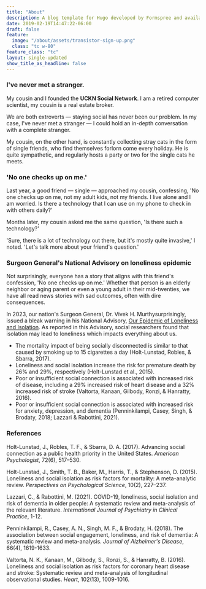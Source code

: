 ```yaml
---
title: "About"
description: A blog template for Hugo developed by Formspree and available for free.
date: 2019-02-19T14:47:22-06:00
draft: false
feature:
  image: "/about/assets/transistor-sign-up.png"
  class: "tc w-80"
feature_class: "tc"
layout: single-updated
show_title_as_headline: false
---
```


### I've never met a stranger.

My cousin and I founded the **UCKN Social Network**. I am a retired computer scientist, my cousin is a real estate broker.

We are both extroverts &#8212; staying social has never been our problem. In my case, I've never met a stranger &#8212; I could hold an in-depth conversation with a complete stranger.

My cousin, on the other hand, is constantly collecting stray cats in the form of single friends, who find themselves forlorn come every holiday. He is quite sympathetic, and regularly hosts a party or two for the single cats he meets.

### 'No one checks up on me.'

Last year, a good friend &#8212; single &#8212; approached my cousin, confessing, 'No one checks up on me, not my adult kids, not my friends. I live alone and I am worried. Is there a technology that I can use on my phone to check in with others daily?'

Months later, my cousin asked me the same question, 'Is there such a technology?' 

'Sure, there is a lot of technology out there, but it's mostly quite invasive,' I noted. 'Let's talk more about your friend's question.'

### Surgeon General's National Advisory on loneliness epidemic

Not surprisingly, everyone has a story that aligns with this friend's confession, 'No one checks up on me.' Whether that person is an elderly neighbor or aging parent or even a young adult in their mid-twenties, we have all read news stories with sad outcomes, often with dire consequences.

In 2023, our nation's Surgeon General, Dr. Vivek H. Murthysurprisingly, issued a bleak warning in his National Advisory, [Our Epidemic of Loneliness and Isolation](https://www.hhs.gov/sites/default/files/surgeon-general-social-connection-advisory.pdf). As reported in this Advisory, social researchers found that isolation may lead to loneliness which impacts everything about us.

- The mortality impact of being socially disconnected is similar to that
caused by smoking up to 15 cigarettes a day (Holt-Lunstad, Robles, & Sbarra, 2017).
- Loneliness and social isolation increase the risk for premature death by
26% and 29%, respectively (Holt-Lunstad et al., 2015).
- Poor or insufficient social connection is associated with increased risk
of disease, including a 29% increased risk of heart disease and a 32% increased
risk of stroke (Valtorta, Kanaan, Gilbody, Ronzi, & Hanratty, 2016).
-  Poor or insufficient social connection is associated with increased risk for anxiety, depression, and dementia (Penninkilampi, Casey, Singh, & Brodaty, 2018; Lazzari & Rabottini, 2021).

### References

Holt-Lunstad, J., Robles, T. F., & Sbarra, D. A. (2017). Advancing social connection as a public health priority in the United States. *American Psychologist*, 72(6), 517–530.

Holt-Lunstad, J., Smith, T. B., Baker, M., Harris, T., & Stephenson, D. (2015). Loneliness and social isolation as risk factors for mortality: A meta-analytic review. *Perspectives on Psychological Science*, 10(2), 227–237.

Lazzari, C., & Rabottini, M. (2021). COVID-19, loneliness, social isolation and risk of dementia in older people: A systematic review and meta-analysis of the relevant literature. *International Journal of Psychiatry in Clinical Practice*, 1-12.

Penninkilampi, R., Casey, A. N., Singh, M. F., & Brodaty, H. (2018). The association between social engagement, loneliness, and risk of dementia: A systematic review and meta-analysis. *Journal of Alzheimer's Disease*, 66(4), 1619-1633.

Valtorta, N. K., Kanaan, M., Gilbody, S., Ronzi, S., & Hanratty, B. (2016). Loneliness and social isolation as risk factors for coronary heart disease and stroke: Systematic review and meta-analysis of longitudinal observational studies. *Heart*, 102(13), 1009-1016.
